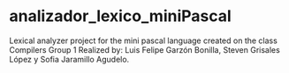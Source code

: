 # analizador_lexico_miniPascal
Lexical analyzer project for the mini pascal language created on the class Compilers Group 1
Realized by: Luis Felipe Garzón Bonilla, Steven Grisales López y Sofia Jaramillo Agudelo.
